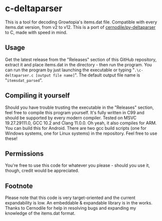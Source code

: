 # c-deltaparser
This is a tool for decoding Growtopia's items.dat file. Compatible with every items.dat version, from v2 to v12.
This is a port of [cernodile/py-deltaparser](https://github.com/cernodile/py-deltaparser) to C, made with speed in mind.

## Usage
Get the latest release from the "Releases" section of this GitHub repository, extract it and place items.dat in the directory - then run the program.
You can run the program by just launching the executable or typing "`.\c-deltaparser.c [output file name]`". The default output file name is "`itemsdat_parsed`".

## Compiling it yourself
Should you have trouble trusting the executable in the "Releases" section, feel free to compile this program yourself. It's fully written in C99
and should be supported by every modern compiler. Tested on MSVC 19.27.29111.0, GCC 10.2 and Clang 11.0.0. Oh yeah, it also compiles for ARM. You can build this for Android.
There are two gcc build scripts (one for Windows systems, one for Linux systems) in the repository. Feel free to use these!

## Permissions
You're free to use this code for whatever you please - should you use it, though, credit would be appreciated.

## Footnote
Please note that this code is very target-oriented and the current expandability is low. An embeddable & expandable library is in the works.
Thanks to Cernodile for help in resolving bugs and expanding my knowledge of the items.dat format.
